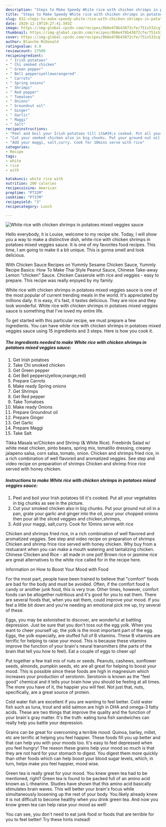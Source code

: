 ```yaml
---
description: "Steps to Make Speedy White rice with chicken shrimps in potatoes mixed veggies sauce"
title: "Steps to Make Speedy White rice with chicken shrimps in potatoes mixed veggies sauce"
slug: 832-steps-to-make-speedy-white-rice-with-chicken-shrimps-in-potatoes-mixed-veggies-sauce
date: 2020-12-19T19:27:41.593Z
image: https://img-global.cpcdn.com/recipes/0b6e478b43872cfe/751x532cq70/white-rice-with-chicken-shrimps-in-potatoes-mixed-veggies-sauce-recipe-main-photo.jpg
thumbnail: https://img-global.cpcdn.com/recipes/0b6e478b43872cfe/751x532cq70/white-rice-with-chicken-shrimps-in-potatoes-mixed-veggies-sauce-recipe-main-photo.jpg
cover: https://img-global.cpcdn.com/recipes/0b6e478b43872cfe/751x532cq70/white-rice-with-chicken-shrimps-in-potatoes-mixed-veggies-sauce-recipe-main-photo.jpg
author: Blanche McDonald
ratingvalue: 4.9
reviewcount: 27509
recipeingredient:
- " Irish potatoes"
- " Chi smoked chicken"
- " Green pepper"
- " Bell peppersyelloworangered"
- " Carrots"
- " Spring onions"
- " Shrimps"
- " Red pepper"
- " Tomatoes"
- " Onions"
- " Groundnut oil"
- " Ginger"
- " Garlic"
- " Maggi"
- " Salt"
recipeinstructions:
- "Peel and boil your Irish potatoes till it&#39;s cooked. Put all your vegetables in big chunks as see in the picture."
- "Cut your smoked chicken also in big chunks. Put your ground nut oil in a pan, grate your garlic and ginger into the oil, pour your chopped onions then pour all the sliced veggies and chicken,shrimps,"
- "Add your maggi, salt,curry. Cook for 10mins serve with rice"
categories:
- Recipe
tags:
- white
- rice
- with

katakunci: white rice with 
nutrition: 200 calories
recipecuisine: American
preptime: "PT32M"
cooktime: "PT37M"
recipeyield: "3"
recipecategory: Lunch

---
```



![White rice with chicken shrimps in potatoes mixed veggies sauce](https://img-global.cpcdn.com/recipes/0b6e478b43872cfe/751x532cq70/white-rice-with-chicken-shrimps-in-potatoes-mixed-veggies-sauce-recipe-main-photo.jpg)

Hello everybody, it is Louise, welcome to my recipe site. Today, I will show you a way to make a distinctive dish, white rice with chicken shrimps in potatoes mixed veggies sauce. It is one of my favorites food recipes. This time, I am going to make it a bit unique. This is gonna smell and look delicious.

With Chicken Sauce Recipes on Yummly Sesame Chicken Sauce, Yummly Recipe Basics: How To Make Thai Style Peanut Sauce, Chinese Take-away Lemon &#34;chicken&#34; Sauce. Chicken Casserole with rice and veggies - easy to prepare. This recipe was really enjoyed by my family.

White rice with chicken shrimps in potatoes mixed veggies sauce is one of the most popular of current trending meals in the world. It's appreciated by millions daily. It is easy, it's fast, it tastes delicious. They are nice and they look wonderful. White rice with chicken shrimps in potatoes mixed veggies sauce is something that I've loved my entire life.


To get started with this particular recipe, we must prepare a few ingredients. You can have white rice with chicken shrimps in potatoes mixed veggies sauce using 15 ingredients and 3 steps. Here is how you cook it.

<!--inarticleads1-->

##### The ingredients needed to make White rice with chicken shrimps in potatoes mixed veggies sauce:

1. Get  Irish potatoes
1. Take  Chi smoked chicken
1. Get  Green pepper
1. Get  Bell peppers(yellow,orange,red)
1. Prepare  Carrots
1. Make ready  Spring onions
1. Get  Shrimps
1. Get  Red pepper
1. Take  Tomatoes
1. Make ready  Onions
1. Prepare  Groundnut oil
1. Prepare  Ginger
1. Get  Garlic
1. Prepare  Maggi
1. Take  Salt


Tikka Masala w/Chicken and Shrimp (&amp; White Rice). Freebirds Salad w/ white meat chicken, pinto beans, spring mix, tomatillo dressing, creamy jalapeno salsa, corn salsa, tomato, onion. Chicken and shrimps fried rice, in a rich combination of well flavored and aromatized veggies. See step and video recipe on preparation of shrimps Chicken and shrimp frice rice served with honey chicken. 

<!--inarticleads2-->

##### Instructions to make White rice with chicken shrimps in potatoes mixed veggies sauce:

1. Peel and boil your Irish potatoes till it&#39;s cooked. Put all your vegetables in big chunks as see in the picture.
1. Cut your smoked chicken also in big chunks. Put your ground nut oil in a pan, grate your garlic and ginger into the oil, pour your chopped onions then pour all the sliced veggies and chicken,shrimps,
1. Add your maggi, salt,curry. Cook for 10mins serve with rice


Chicken and shrimps fried rice, in a rich combination of well flavored and aromatized veggies. See step and video recipe on preparation of shrimps Chicken and shrimp frice rice served with honey chicken. Why buy from a restuarant when you can make a mouth watering and tantalizing chicken. Chinese Chicken and Rice - all made in one pot! Brown rice or jasmine rice are great alternatives to the white rice called for in the recipe here. 

Information on How to Boost Your Mood with Food


For the most part, people have been trained to believe that "comfort" foods are bad for the body and must be avoided. Often, if the comfort food is candy or another junk food, this is very true. Other times, however, comfort foods can be altogether nutritious and it's good for you to eat them. There are several foods that, when you eat them, could improve your mood. If you feel a little bit down and you're needing an emotional pick me up, try several of these.

Eggs, you may be astonished to discover, are wonderful at battling depression. Just be sure that you don't toss out the egg yolk. When you want to cheer yourself up, the yolk is the most important part of the egg. Eggs, the yolk especially, are stuffed full of B vitamins. These B vitamins are terrific for helping to raise your mood. This is because these vitamins improve the function of your brain's neural transmitters (the parts of the brain that tell you how to feel). Eat a couple of eggs to cheer up!

Put together a few trail mix of nuts or seeds. Peanuts, cashews, sunflower seeds, almonds, pumpkin seeds, etc are all great for helping to boost your mood. This is possible since these foods are high in magnesium which increases your production of serotonin. Serotonin is known as the "feel good" chemical and it tells your brain how you should be feeling at all times. The more you have of it, the happier you will feel. Not just that, nuts, specifically, are a great source of protein.

Cold water fish are excellent if you are wanting to feel better. Cold water fish such as tuna, trout and wild salmon are high in DHA and omega-3 fatty acids. These are two things that improve the quality and the function of your brain's gray matter. It's the truth: eating tuna fish sandwiches can really help you battle your depression. 

Grains can be great for overcoming a terrible mood. Quinoa, barley, millet, etc are terrific at helping you feel happier. These foods fill you up better and that can help you with your moods too. It's easy to feel depressed when you feel hungry! The reason these grains help your mood so much is that they are not hard for your stomach to digest. You digest them more quickly than other foods which can help boost your blood sugar levels, which, in turn, helps make you feel happier, mood wise.

Green tea is really great for your mood. You knew green tea had to be mentioned, right? Green tea is found to be packed full of an amino acid known as L-theanine. Studies have shown that this amino acid basically stimulates brain waves. This will better your brain's focus while simultaneously loosening up the rest of your body. You likely already knew it is not difficult to become healthy when you drink green tea. And now you know green tea can help raise your mood as well!

You can see, you don't need to eat junk food or foods that are terrible for you to feel better! Try  these hints  instead!

